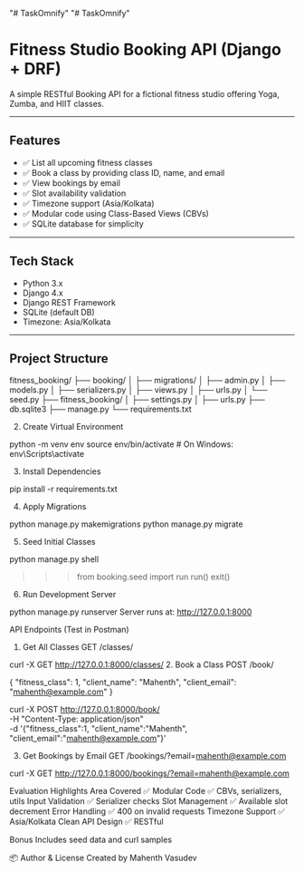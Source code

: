 "# TaskOmnify" 
"# TaskOmnify" 
# Fitness Studio Booking API (Django + DRF)

A simple RESTful Booking API for a fictional fitness studio offering Yoga, Zumba, and HIIT classes.

---

## Features

- ✅ List all upcoming fitness classes
- ✅ Book a class by providing class ID, name, and email
- ✅ View bookings by email
- ✅ Slot availability validation
- ✅ Timezone support (Asia/Kolkata)
- ✅ Modular code using Class-Based Views (CBVs)
- ✅ SQLite database for simplicity

---

## Tech Stack

- Python 3.x
- Django 4.x
- Django REST Framework
- SQLite (default DB)
- Timezone: Asia/Kolkata

---

## Project Structure

fitness_booking/
├── booking/
│ ├── migrations/
│ ├── admin.py
│ ├── models.py
│ ├── serializers.py
│ ├── views.py
│ ├── urls.py
│ └── seed.py
├── fitness_booking/
│ ├── settings.py
│ ├── urls.py
├── db.sqlite3
├── manage.py
└── requirements.txt

2. Create Virtual Environment

python -m venv env
source env/bin/activate  # On Windows: env\Scripts\activate

3. Install Dependencies

pip install -r requirements.txt

4. Apply Migrations

python manage.py makemigrations
python manage.py migrate

5. Seed Initial Classes

python manage.py shell
>>> from booking.seed import run
>>> run()
>>> exit()

6. Run Development Server

python manage.py runserver
Server runs at: http://127.0.0.1:8000

API Endpoints (Test in Postman)
1. Get All Classes
GET /classes/


curl -X GET http://127.0.0.1:8000/classes/
2. Book a Class
POST /book/

{
  "fitness_class": 1,
  "client_name": "Mahenth",
  "client_email": "mahenth@example.com"
}

curl -X POST http://127.0.0.1:8000/book/ \
-H "Content-Type: application/json" \
-d '{"fitness_class":1, "client_name":"Mahenth", "client_email":"mahenth@example.com"}'

3. Get Bookings by Email
GET /bookings/?email=mahenth@example.com

curl -X GET http://127.0.0.1:8000/bookings/?email=mahenth@example.com


Evaluation Highlights
Area	            Covered ✅
Modular Code	    ✅ CBVs, serializers, utils
Input Validation	✅ Serializer checks
Slot Management	    ✅ Available slot decrement
Error Handling	    ✅ 400 on invalid requests
Timezone Support	✅ Asia/Kolkata
Clean API Design	✅ RESTful

Bonus	Includes seed data and curl samples

📦 Author & License
Created by Mahenth Vasudev